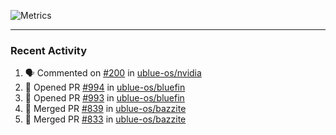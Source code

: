 ![Metrics](https://metrics.lecoq.io/KyleGospo?template=classic&base=header%2C%20activity%2C%20community%2C%20repositories%2C%20metadata&base.indepth=false&base.hireable=false&base.skip=false&config.timezone=America%2FLos_Angeles)

---
### Recent Activity
<!--START_SECTION:activity-->
1. 🗣 Commented on [#200](https://github.com/ublue-os/nvidia/issues/200#issuecomment-1974873609) in [ublue-os/nvidia](https://github.com/ublue-os/nvidia)
2. 💪 Opened PR [#994](https://github.com/ublue-os/bluefin/pull/994) in [ublue-os/bluefin](https://github.com/ublue-os/bluefin)
3. 💪 Opened PR [#993](https://github.com/ublue-os/bluefin/pull/993) in [ublue-os/bluefin](https://github.com/ublue-os/bluefin)
4. 🎉 Merged PR [#839](https://github.com/ublue-os/bazzite/pull/839) in [ublue-os/bazzite](https://github.com/ublue-os/bazzite)
5. 🎉 Merged PR [#833](https://github.com/ublue-os/bazzite/pull/833) in [ublue-os/bazzite](https://github.com/ublue-os/bazzite)
<!--END_SECTION:activity-->
